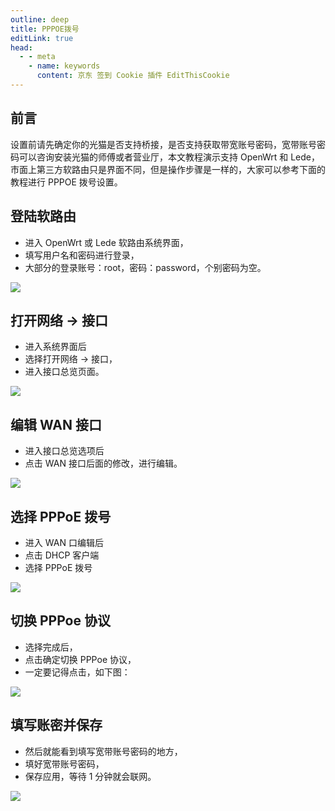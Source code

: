 ```yaml
---
outline: deep
title: PPPOE拨号
editLink: true
head:
  - - meta
    - name: keywords
      content: 京东 签到 Cookie 插件 EditThisCookie
---
```


## 前言
设置前请先确定你的光猫是否支持桥接，是否支持获取带宽账号密码，宽带账号密码可以咨询安装光猫的师傅或者营业厅，本文教程演示支持 OpenWrt 和 Lede，市面上第三方软路由只是界面不同，但是操作步骤是一样的，大家可以参考下面的教程进行 PPPOE 拨号设置。

## 登陆软路由
- 进入 OpenWrt 或 Lede 软路由系统界面，
- 填写用户名和密码进行登录，
- 大部分的登录账号：root，密码：password，个别密码为空。

![](https://cdn.jsdelivr.net/gh/vanhiupun/pic@master/bh-2.webp)

## 打开网络 -> 接口
- 进入系统界面后
- 选择打开网络 -> 接口，
- 进入接口总览页面。

![](https://cdn.jsdelivr.net/gh/vanhiupun/pic@master/bh-2.webp)

## 编辑 WAN 接口
- 进入接口总览选项后
- 点击 WAN 接口后面的修改，进行编辑。

![](https://cdn.jsdelivr.net/gh/vanhiupun/pic@master/bh-3.webp)

## 选择 PPPoE 拨号
- 进入 WAN 口编辑后
- 点击 DHCP 客户端
- 选择 PPPoE 拨号

![](https://cdn.jsdelivr.net/gh/vanhiupun/pic@master/bh-4.webp)

## 切换 PPPoe 协议
- 选择完成后，
- 点击确定切换 PPPoe 协议，
- 一定要记得点击，如下图：

![](https://cdn.jsdelivr.net/gh/vanhiupun/pic@master/bh-5.webp)

## 填写账密并保存
- 然后就能看到填写宽带账号密码的地方，
- 填好宽带账号密码，
- 保存应用，等待 1 分钟就会联网。

![](https://cdn.jsdelivr.net/gh/vanhiupun/pic@master/bh-6.webp)
